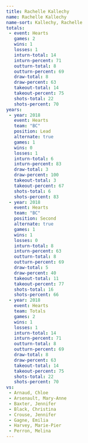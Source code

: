 ```yaml
---
title: Rachelle Kallechy
name: Rachelle Kallechy
name-sort: Kallechy, Rachelle
totals:
 - event: Hearts
   games: 2
   wins: 1
   losses: 1
   inturn-total: 14
   inturn-percent: 71
   outturn-total: 8
   outturn-percent: 69
   draw-total: 8
   draw-percent: 63
   takeout-total: 14
   takeout-percent: 75
   shots-total: 22
   shots-percent: 70
years:
 - year: 2018
   event: Hearts
   team: "BC"
   position: Lead
   alternate: true
   games: 1
   wins: 0
   losses: 1
   inturn-total: 6
   inturn-percent: 83
   draw-total: 3
   draw-percent: 100
   takeout-total: 3
   takeout-percent: 67
   shots-total: 6
   shots-percent: 83
 - year: 2018
   event: Hearts
   team: "BC"
   position: Second
   alternate: true
   games: 1
   wins: 1
   losses: 0
   inturn-total: 8
   inturn-percent: 63
   outturn-total: 8
   outturn-percent: 69
   draw-total: 5
   draw-percent: 40
   takeout-total: 11
   takeout-percent: 77
   shots-total: 16
   shots-percent: 66
 - year: 2018
   event: Hearts
   team: Totals
   games: 2
   wins: 1
   losses: 1
   inturn-total: 14
   inturn-percent: 71
   outturn-total: 8
   outturn-percent: 69
   draw-total: 8
   draw-percent: 63
   takeout-total: 14
   takeout-percent: 75
   shots-total: 22
   shots-percent: 70
vs:
 - Arnaud, Chloe
 - Arsenault, Mary-Anne
 - Baxter, Jennifer
 - Black, Christina
 - Crouse, Jennifer
 - Gagne, Emilia
 - Harvey, Marie-Pier
 - Perron, Melina
---
```

